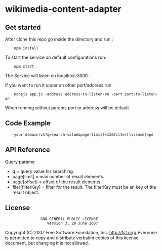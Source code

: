 # wikimedia-content-adapter

## Get started

After clone this repo go inside the directory and run :

		npm install

To start the service on default configurations run:

		npm start

The Service will listen on localhost:3000.

If you want to run it under an other port/address run:

		nodejs app.js -address address-to-listen-on -port port-to-listen-on

When running without params port or address will be default

## Code Example

		your.domain/v1?q=search-value&page[limit]=12&filter[license]=pd

## API Reference

Query params:

-	q = query value for searching.
-	page[limit] = max number of result elements.
-	page[offset] = offset of the result elements.
-	filer[filterKey] = filter for the result. The filterKey must be an key of the result object.

## License

                    GNU GENERAL PUBLIC LICENSE
                       Version 3, 29 June 2007

 Copyright (C) 2007 Free Software Foundation, Inc. <http://fsf.org/>
 Everyone is permitted to copy and distribute verbatim copies
 of this license document, but changing it is not allowed.
